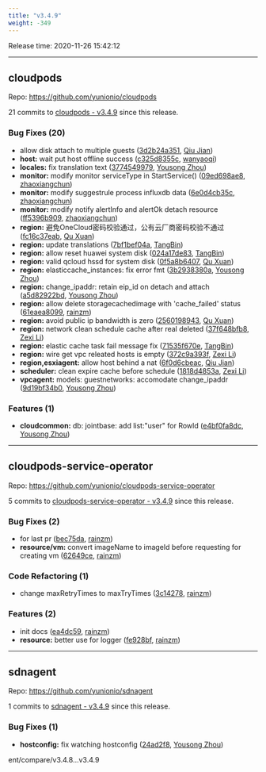 ```yaml
---
title: "v3.4.9"
weight: -349
---
```


Release time: 2020-11-26 15:42:12

---
## cloudpods

Repo: https://github.com/yunionio/cloudpods

21 commits to [cloudpods - v3.4.9] since this release.

### Bug Fixes (20)
- allow disk attach to multiple guests ([3d2b24a351](https://github.com/yunionio/cloudpods/commit/3d2b24a35175ec2c5c798f512f64ad3d643e918d), [Qiu Jian](mailto:qiujian@yunionyun.com))
- **host:** wait put host offline success ([c325d8355c](https://github.com/yunionio/cloudpods/commit/c325d8355c3debb80e4af16916918854ac6601d0), [wanyaoqi](mailto:wanyaoqi@yunionyun.com))
- **locales:** fix translation text ([3774549979](https://github.com/yunionio/cloudpods/commit/37745499798d7d1237db934500cb799147511d42), [Yousong Zhou](mailto:zhouyousong@yunionyun.com))
- **monitor:** modify monitor serviceType in StartService() ([09ed698ae8](https://github.com/yunionio/cloudpods/commit/09ed698ae86b775cc41302f56c8a5e676e87b743), [zhaoxiangchun](mailto:1422928955@qq.com))
- **monitor:** modify suggestrule process influxdb data ([6e0d4cb35c](https://github.com/yunionio/cloudpods/commit/6e0d4cb35cdbd26d82f522d1e48e3c85902cf250), [zhaoxiangchun](mailto:1422928955@qq.com))
- **monitor:** modify notify alertInfo and alertOk detach resource ([ff5396b909](https://github.com/yunionio/cloudpods/commit/ff5396b90908207c473c5ca89a4b20d70bbb5528), [zhaoxiangchun](mailto:1422928955@qq.com))
- **region:** 避免OneCloud密码校验通过，公有云厂商密码校验不通过 ([fc16c37eab](https://github.com/yunionio/cloudpods/commit/fc16c37eab0101e78fc49905c667bae073ef78c8), [Qu Xuan](mailto:quxuan@yunionyun.com))
- **region:** update translations ([7bf1bef04a](https://github.com/yunionio/cloudpods/commit/7bf1bef04aeb0415b61b045a403a00412b9bd424), [TangBin](mailto:tangbin@yunion.cn))
- **region:** allow reset huawei system disk ([024a17de83](https://github.com/yunionio/cloudpods/commit/024a17de8382e785597fa4bbf836accd9d616ce1), [TangBin](mailto:tangbin@yunion.cn))
- **region:** valid qcloud hssd for system disk ([0f5a8b6407](https://github.com/yunionio/cloudpods/commit/0f5a8b6407931b9d31ae443edf7074d51bc4613e), [Qu Xuan](mailto:quxuan@yunionyun.com))
- **region:** elasticcache_instances: fix error fmt ([3b2938380a](https://github.com/yunionio/cloudpods/commit/3b2938380a5fc11289728618cdfdb876a4d22038), [Yousong Zhou](mailto:zhouyousong@yunionyun.com))
- **region:** change_ipaddr: retain eip_id on detach and attach ([a5d82922bd](https://github.com/yunionio/cloudpods/commit/a5d82922bdd9a927625cf89a2f208e14e786a8dd), [Yousong Zhou](mailto:zhouyousong@yunionyun.com))
- **region:** allow delete storagecachedimage with 'cache_failed' status ([61eaea8099](https://github.com/yunionio/cloudpods/commit/61eaea80998598c404482dcf0987897195dfe170), [rainzm](mailto:mjoycarry@gmail.com))
- **region:** avoid public ip bandwidth is zero ([2560198943](https://github.com/yunionio/cloudpods/commit/25601989438603e15aff5018f0a5f14c8d368302), [Qu Xuan](mailto:quxuan@yunionyun.com))
- **region:** network clean schedule cache after real deleted ([37f648bfb8](https://github.com/yunionio/cloudpods/commit/37f648bfb873018803bd27456c5f18c08ef6322e), [Zexi Li](mailto:zexi.li@qq.com))
- **region:** elastic cache task fail message fix ([71535f670e](https://github.com/yunionio/cloudpods/commit/71535f670e5e24a35174f08b3e8b7553eca7de65), [TangBin](mailto:tangbin@yunion.cn))
- **region:** wire get vpc releated hosts is empty ([372c9a393f](https://github.com/yunionio/cloudpods/commit/372c9a393f624b006d6faf56693ef21999b2534a), [Zexi Li](mailto:zexi.li@qq.com))
- **region,esxiagent:** allow host behind a nat ([6f0d6cbeac](https://github.com/yunionio/cloudpods/commit/6f0d6cbeac4f1e8372cdc25a2334466393266f17), [Qiu Jian](mailto:qiujian@yunionyun.com))
- **scheduler:** clean expire cache before schedule ([1818d4853a](https://github.com/yunionio/cloudpods/commit/1818d4853a173315ba455c6355ad1b1369ad6e95), [Zexi Li](mailto:zexi.li@qq.com))
- **vpcagent:** models: guestnetworks: accomodate change_ipaddr ([9d19bf34b0](https://github.com/yunionio/cloudpods/commit/9d19bf34b0dc676196fa038f068dc0f80a4eef89), [Yousong Zhou](mailto:zhouyousong@yunionyun.com))

### Features (1)
- **cloudcommon:** db: jointbase: add list:"user" for RowId ([e4bf0fa8dc](https://github.com/yunionio/cloudpods/commit/e4bf0fa8dc3cbfd24f68f50ace13c25b33f50890), [Yousong Zhou](mailto:zhouyousong@yunionyun.com))

[cloudpods - v3.4.9]: https://github.com/yunionio/cloudpods/compare/v3.4.8...v3.4.9
---
## cloudpods-service-operator

Repo: https://github.com/yunionio/cloudpods-service-operator

5 commits to [cloudpods-service-operator - v3.4.9] since this release.

### Bug Fixes (2)
- for last pr ([bec75da](https://github.com/yunionio/cloudpods-service-operator/commit/bec75dabce60b6fe41a146718ff0d379757caa4b), [rainzm](mailto:mjoycarry@gmail.com))
- **resource/vm:** convert imageName to imageId before requesting for creating vm ([62649ce](https://github.com/yunionio/cloudpods-service-operator/commit/62649ce888f46ab79a03a2f6ba87fc64cab95989), [rainzm](mailto:mjoycarry@gmail.com))

### Code Refactoring (1)
- change maxRetryTimes to maxTryTimes ([3c14278](https://github.com/yunionio/cloudpods-service-operator/commit/3c142785cf81fcbbe691c87c952d52d3ee05e1d7), [rainzm](mailto:mjoycarry@gmail.com))

### Features (2)
- init docs ([ea4dc59](https://github.com/yunionio/cloudpods-service-operator/commit/ea4dc5956d6b8000af5cdfacb78562afb4ba0f0d), [rainzm](mailto:mjoycarry@gmail.com))
- **resource:** better use for logger ([fe928bf](https://github.com/yunionio/cloudpods-service-operator/commit/fe928bffb707298196e63359506cdc24f5e5dfd9), [rainzm](mailto:mjoycarry@gmail.com))

[cloudpods-service-operator - v3.4.9]: https://github.com/yunionio/cloudpods-service-operator/compare/v3.4.8...v3.4.9
---
## sdnagent

Repo: https://github.com/yunionio/sdnagent

1 commits to [sdnagent - v3.4.9] since this release.

### Bug Fixes (1)
- **hostconfig:** fix watching hostconfig ([24ad2f8](https://github.com/yunionio/sdnagen/commit/24ad2f8cecf2d08c13a31ada1763acf596d5e7fd), [Yousong Zhou](mailto:zhouyousong@yunionyun.com))

[sdnagent - v3.4.9]: https://github.com/yunionio/sdnagent/compare/v3.4.8...v3.4.9
ent/compare/v3.4.8...v3.4.9
